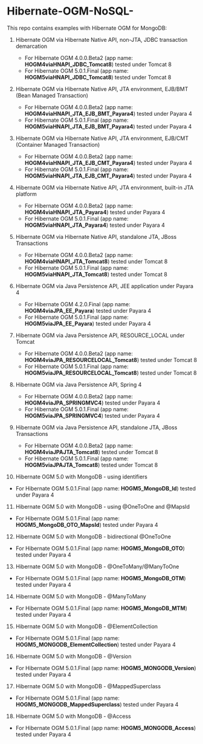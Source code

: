 # Hibernate-OGM-NoSQL-

This repo contains examples with Hibernate OGM for MongoDB:

1. Hibernate OGM via Hibernate Native API, non-JTA,  JDBC transaction demarcation
   - For Hibernate OGM 4.0.0.Beta2 (app name: **HOGM4viaHNAPI_JDBC_Tomcat8**) tested under Tomcat 8
   - For Hibernate OGM 5.0.1.Final (app name: **HOGM5viaHNAPI_JDBC_Tomcat8**) tested under Tomcat 8

2. Hibernate OGM via Hibernate Native API, JTA environment, EJB/BMT (Bean Managed Transaction) 
   - For Hibernate OGM 4.0.0.Beta2 (app name: **HOGM4viaHNAPI_JTA_EJB_BMT_Payara4**) tested under Payara 4
   - For Hibernate OGM 5.0.1.Final (app name: **HOGM5viaHNAPI_JTA_EJB_BMT_Payara4**) tested under Payara 4
   
3. Hibernate OGM via Hibernate Native API, JTA environment, EJB/CMT (Container Managed Transaction)
   - For Hibernate OGM 4.0.0.Beta2 (app name: **HOGM4viaHNAPI_JTA_EJB_CMT_Payara4**) tested under Payara 4
   - For Hibernate OGM 5.0.1.Final (app name: **HOGM5viaHNAPI_JTA_EJB_CMT_Payara4**) tested under Payara 4

4. Hibernate OGM via Hibernate Native API, JTA environment, built-in JTA platform
   - For Hibernate OGM 4.0.0.Beta2 (app name: **HOGM4viaHNAPI_JTA_Payara4**) tested under Payara 4
   - For Hibernate OGM 5.0.1.Final (app name: **HOGM5viaHNAPI_JTA_Payara4**) tested under Payara 4
   
5. Hibernate OGM via Hibernate Native API, standalone JTA,  JBoss Transactions
   - For Hibernate OGM 4.0.0.Beta2 (app name: **HOGM4viaHNAPI_JTA_Tomcat8**) tested under Tomcat 8
   - For Hibernate OGM 5.0.1.Final (app name: **HOGM5viaHNAPI_JTA_Tomcat8**) tested under Tomcat 8

6. Hibernate OGM via Java Persistence API, JEE application under Payara 4
   - For Hibernate OGM 4.2.0.Final (app name: **HOGM4viaJPA_EE_Payara**) tested under Payara 4
   - For Hibernate OGM 5.0.1.Final (app name: **HOGM5viaJPA_EE_Payara**) tested under Payara 4
    
7. Hibernate OGM via Java Persistence API, RESOURCE_LOCAL under Tomcat
   - For Hibernate OGM 4.0.0.Beta2 (app name: **HOGM4viaJPA_RESOURCELOCAL_Tomcat8**) tested under Tomcat 8
   - For Hibernate OGM 5.0.1.Final (app name: **HOGM5viaJPA_RESOURCELOCAL_Tomcat8**) tested under Tomcat 8   
   
8. Hibernate OGM via Java Persistence API, Spring 4
   - For Hibernate OGM 4.0.0.Beta2 (app name: **HOGM4viaJPA_SPRINGMVC4**) tested under Payara 4
   - For Hibernate OGM 5.0.1.Final (app name: **HOGM5viaJPA_SPRINGMVC4**) tested under Payara 4
   
9. Hibernate OGM via Java Persistence API, standalone JTA,  JBoss Transactions
   - For Hibernate OGM 4.0.0.Beta2 (app name: **HOGM4viaJPAJTA_Tomcat8**) tested under Tomcat 8
   - For Hibernate OGM 5.0.1.Final (app name: **HOGM5viaJPAJTA_Tomcat8**) tested under Tomcat 8

10. Hibernate OGM 5.0 with MongoDB - using identifiers
   - For Hibernate OGM 5.0.1.Final (app name: **HOGM5_MongoDB_Id**) tested under Payara 4

11. Hibernate OGM 5.0 with MongoDB - using @OneToOne and @MapsId
   - For Hibernate OGM 5.0.1.Final (app name: **HOGM5_MongoDB_OTO_MapsId**) tested under Payara 4

12. Hibernate OGM 5.0 with MongoDB - bidirectional @OneToOne
   - For Hibernate OGM 5.0.1.Final (app name: **HOGM5_MongoDB_OTO**) tested under Payara 4
   
13. Hibernate OGM 5.0 with MongoDB - @OneToMany/@ManyToOne
   - For Hibernate OGM 5.0.1.Final (app name: **HOGM5_MongoDB_OTM**) tested under Payara 4

14. Hibernate OGM 5.0 with MongoDB - @ManyToMany
   - For Hibernate OGM 5.0.1.Final (app name: **HOGM5_MongoDB_MTM**) tested under Payara 4
   
15. Hibernate OGM 5.0 with MongoDB - @ElementCollection
   - For Hibernate OGM 5.0.1.Final (app name: **HOGM5_MONGODB_ElementCollection**) tested under Payara 4

16. Hibernate OGM 5.0 with MongoDB - @Version
   - For Hibernate OGM 5.0.1.Final (app name: **HOGM5_MONGODB_Version**) tested under Payara 4
   
17. Hibernate OGM 5.0 with MongoDB - @MappedSuperclass
   - For Hibernate OGM 5.0.1.Final (app name: **HOGM5_MONGODB_MappedSuperclass**) tested under Payara 4
   
18. Hibernate OGM 5.0 with MongoDB - @Access
   - For Hibernate OGM 5.0.1.Final (app name: **HOGM5_MONGODB_Access**) tested under Payara 4

   
